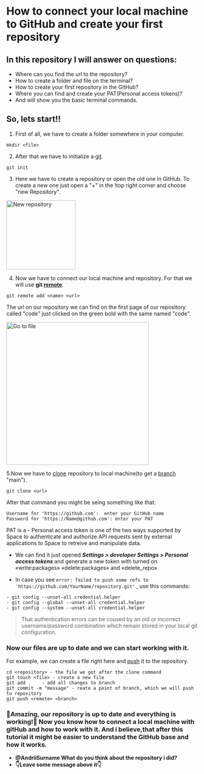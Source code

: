 # How to connect your local machine to GitHub and create your first repository

## In this repository I will answer on questions:

- Where can you find the url to the repository?
- How to create a folder and file on the terminal?
- How to create your first repository in the GitHub?
- Where you can find and create your PAT(Personal access tokens)?
- And will show you the basic terminal commands.





## So, lets start!! 

1. First of all, we have to create a folder somewhere in your computer.
```
mkdir <file>
```
2. After that we have to initialize a [git](https://git-scm.com/).
```
git init
```
3. Here we have to create a repository or open the old one in GitHub. To create a new one just open a "+" in the !top right corner and choose "new Repository".
<img width="182" alt="New repository" src="https://user-images.githubusercontent.com/101402199/160261904-3b7a0730-4130-4c96-8663-220e4a927b58.png">

4. Now we have to connect our local machine and repository. For that we will use **git [remote](https://www.atlassian.com/git/tutorials/syncing)**.
```
git remote add <name> <url>
```
The url on our repository we can find on the first page of our repository called "code" just clicked on the green bold with the same named "code".
  
<img width="375" alt="Go to file" src="https://user-images.githubusercontent.com/101402199/160262365-66804492-4138-498c-a8ce-942101b08f6d.png">



5.Now we have to [clone]( https://www.atlassian.com/git/tutorials/setting-up-a-repository/git-clone) repository to local machine(to get a [branch](https://www.atlassian.com/git/tutorials/using-branches) "main"). 
```
git clone <url>
```
After that command you might be seing something like that:
```
Username for 'https://github.com':  enter your GitHub name
Password for 'https://Name@github.com': enter your PAT
```

PAT is a - Personal access token is one of the two ways supported by Space to authenticate and authorize API requests sent by external applications to Space to retreive and manipulate data.
- We can find it just opened **_Settings > developer Settings > Personal access tokens_** 
and generate a new token with turned on «write:packages» «delete:packages» and «delete_repo»

* In case you see  `error: failed to push some refs to 'https://github.com/YourName/repository.git'` , use this commands:
```
- git config --unset-all credential.helper
- git config --global --unset-all credential.helper
- git config --system --unset-all credential.helper
```
> That authentication errors can be coused by an old or incorrect username/password combination which remain stored in your local git configuration.

### Now our files are up to date and we can start working with it.
For example, we can create a file right here and [push](https://www.atlassian.com/git/tutorials/syncing/git-push) it to the repository.
```
cd <repository> - the file we got after the clone command
git touch <file> - create a new file 
git add .    - add all changes to branch
git commit -m "message" - reate a point of branch, which we will push to repository
git push <remote> <branch>
```

### 🎉Amazing, our repository is up to date and everything is working!🎉 Now you know how to connect a local machine with gitHub and how to work with it. And i believe,that after this tutorial it might be easier to understand the GitHub base and how it works.

- **@AndriiSurname What do you think about the repository i did?** 
- **👇Leave some message above it👇**
